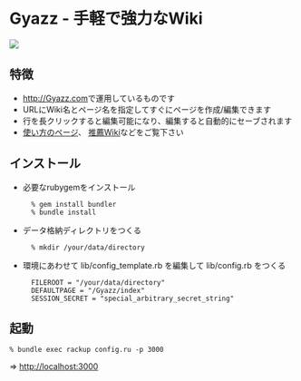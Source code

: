 # Gyazz - 手軽で強力なWiki
<img src="http://gyazo.com/113a195acceac1efaff640b4ffade7ab.gif">

## 特徴

* <http://Gyazz.com>で運用しているものです
* URLにWiki名とページ名を指定してすぐにページを作成/編集できます
* 行を長クリックすると編集可能になり、編集すると自動的にセーブされます
* <a href="http://Gyazz.com/Gyazz/使い方">使い方のページ</a>、
  <a href="http://Gyazz.com/推薦Wiki">推薦Wiki</a>などをご覧下さい

## インストール

* 必要なrubygemをインストール

        % gem install bundler
        % bundle install

* データ格納ディレクトリをつくる

        % mkdir /your/data/directory

* 環境にあわせて lib/config_template.rb を編集して lib/config.rb をつくる

        FILEROOT = "/your/data/directory"
        DEFAULTPAGE = "/Gyazz/index"
        SESSION_SECRET = "special_arbitrary_secret_string"

## 起動

    % bundle exec rackup config.ru -p 3000

=> <http://localhost:3000>
